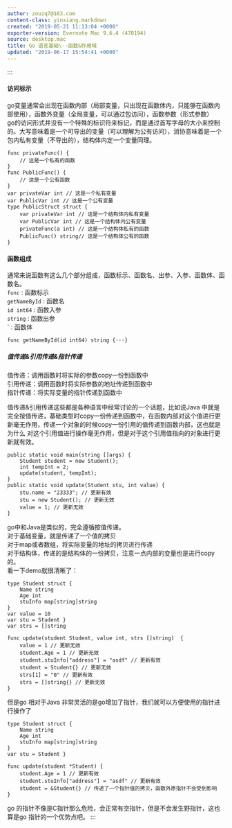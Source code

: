 ```yaml
---
author: zouzq7@163.com
content-class: yinxiang.markdown
created: "2019-05-21 11:13:04 +0000"
exporter-version: Evernote Mac 9.6.4 (470194)
source: desktop.mac
title: Go 语言基础\--函数&作用域
updated: "2019-06-17 15:54:41 +0000"
---
```


:::  
#### 访问标示  

go变量通常会出现在函数内部（局部变量，只出现在函数体内，只能够在函数内部使用），函数外变量（全局变量，可以通过包访问），函数参数（形式参数）\
go的访问形式并没有一个特殊的标识符来标记，而是通过首写字母的大小来控制的。大写意味着是一个可导出的变量（可以理解为公有访问），消协意味着是一个包内私有变量（不导出的），结构体内定一个变量同理。

```  
func privateFunc() {
    // 这是一个私有的函数
}
func PublicFunc() {
    // 这是一个公有函数
}
var privateVar int // 这是一个私有变量
var PublicVar int // 这是一个公有变量
type PublicStruct struct {
    var privateVar int // 这是一个结构体内私有变量
    var PublicVar int // 这是一个结构体内公有变量
    privateFunc(a int) // 这是一个结构体私有的函数
    PublicFunc() string// 这是一个结构体公有的函数
}
```

#### 函数组成  

通常来说函数有这么几个部分组成，函数标示、函数名、出参、入参、函数体、函数名。\
`func` :
函数标示\
`getNameById` :
函数名\
`id int64` :
函数入参\
`string` :
函数出参\
` :
函数体

```  
func getNameById(id int64) string {···}
```

##### 值传递&引用传递&指针传递  

值传递：调用函数时将实际的参数copy一份到函数中\
引用传递：调用函数时将实际参数的地址传递到函数中\
指针传递：将实际变量的指针传递到函数中

值传递&引用传递这些都是各种语言中经常讨论的一个话题，比如说Java
中就是完全按值传递，基础类型时copy一份传递到函数中，在函数内部对这个值进行更新毫无作用，传递一个对象的时候copy一份引用的值传递到函数内部，这也就是为什么
对这个引用值进行操作毫无作用，但是对于这个引用值指向的对象进行更新就有效。

```  
public static void main(string []args) {
    Student student = new Student();
    int tempInt = 2;
    update(student, tempInt);
}
public static void update(Student stu, int value) {
    stu.name = "23333"; // 更新有效
    stu = new Student(); // 更新无效
    value = 1; // 更新无效
}
```

go中和Java是类似的，完全遵循按值传递。\
对于基础变量，就是传递了一个值的拷贝\
对于map或者数组，将实际变量的地址的拷贝进行传递\
对于结构体，传递的是结构体的一份拷贝，注意一点内部的变量也是进行copy的。\
看一下demo就很清晰了：

```  
type Student struct {
    Name string
    Age int
    stuInfo map[string]string
}
var value = 10
var stu = Student }
var strs = []string  

func update(student Student, value int, strs []string)  {
    value = 1 // 更新无效
    student.Age = 1 // 更新无效
    student.stuInfo["address"] = "asdf" // 更新有效
    student = Student{} // 更新无效
    strs[1] = "0" // 更新有效
    strs = []string{} // 更新无效
}
```

但是go 相对于Java
非常灵活的是go增加了指针，我们就可以方便使用的指针进行操作了

```  
type Student struct {
    Name string
    Age int
    stuInfo map[string]string
}
var stu = Student }

func update(student *Student) {
    student.Age = 1 // 更新有效
    student.stuInfo["address"] = "asdf" // 更新有效
    student = &Student{} // 传递了一个指针值的拷贝，函数外原指针不会受到影响
}
```

go
的指针不像是C指针那么危险，会正常有空指针，但是不会发生野指针，这也算是go
指针的一个优势点吧。
:::

 
